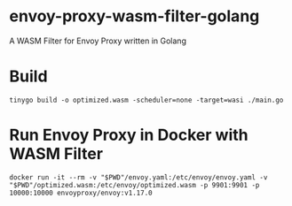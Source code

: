 # envoy-proxy-wasm-filter-golang
A WASM Filter for Envoy Proxy written in Golang

# Build

```tinygo build -o optimized.wasm -scheduler=none -target=wasi ./main.go```

# Run Envoy Proxy in Docker with WASM Filter

```docker run -it --rm -v "$PWD"/envoy.yaml:/etc/envoy/envoy.yaml -v "$PWD"/optimized.wasm:/etc/envoy/optimized.wasm -p 9901:9901 -p 10000:10000 envoyproxy/envoy:v1.17.0```
